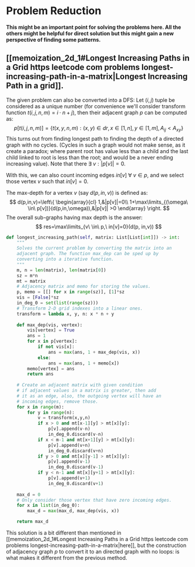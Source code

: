 # Problem Reduction
**This might be an important point for solving the problems here. All the others might be helpful for direct solution but this might gain a new perspective of finding some patterns.**

## [[memoization_2d_1#Longest Increasing Paths in a Grid https leetcode com problems longest-increasing-path-in-a-matrix|Longest Increasing Path in a grid]].

The given problem can also be converted into a DFS:
Let $(i,j)$ tuple be considered as a unique number (for convenience we'll consider transform function $t(i,j,n,m)=i\cdot n+j$), then their adjacent graph $p$ can be computed as:
$$
p[t(i,j,n,m)]=\{t(x,y,n,m): (x,y)\in dr, x\in[1,n], y\in[1,m],A_{ij}<A_{xy}\}
$$
This turns out from finding longest path to finding the depth of a directed graph with no cycles. (Cycles in such a graph would not make sense, as it create a paradox; where parent root has value less than a child and the last child linked to root is less than the root; and would be a never ending increasing value). Note that there $\exists\ v: |p[v]|=0$. 

With this, we can also count incoming edges $in[v]\ \forall\ v\in p$, and we select those vertex $v$ such that $in[v]=0$.

The max-depth for a vertex $v$ (say $d(p,in,v)$) is defined as:
$$
d(p,in,v)=\left\{
\begin{array}{cl}
1,&|p[v]|=0\\
1+\max\limits_{(\omega\ \in\ p[v])}(d(p,in,\omega)),&|p[v]| >0
\end{array}
\right.
$$
The overall sub-graphs having max depth is the answer:
$$
res=\max\limits_{v\ \in\ p,\ in[v]=0}(d(p, in,v))
$$
```python
def longest_increasing_path(self, matrix: List[List[int]]) -> int:
	"""
	Solves the current problem by converting the matrix into an
	adjacent graph. The function max_dep can be sped up by
	converting into a iterative function.
	"""
	m, n = len(matrix), len(matrix[0])
	sz = m*n
	mt = matrix
	# Adjacency matrix and memo for storing the values.
	p, memo = [[] for x in range(sz)], [1]*sz
	vis = [False]*sz
	in_deg_0 = set(list(range(sz)))
	# Transform 2-D grid indexes into a linear ones.
	transform = lambda x, y, n: x * n + y
	
	def max_dep(vis, vertex):
		vis[vertex] = True
		ans = 1
		for x in p[vertex]:
			if not vis[x]:
				ans = max(ans, 1 + max_dep(vis, x))
			else:
				ans = max(ans, 1 + memo[x])
		memo[vertex] = ans 
		return ans
		
	# Create an adjacent matrix with given condition
	# if adjacent values in a matrix is greater, then add
	# it as an edge, also, the outgoing vertex will have an
	# incoming edges, remove those.	
	for x in range(m):
		for y in range(n):
			v = transform(x,y,n)
			if x > 0 and mt[x-1][y] > mt[x][y]:
				p[v].append(v-n)
				in_deg_0.discard(v-n)
			if x < m-1 and mt[x+1][y] > mt[x][y]:
				p[v].append(v+n)
				in_deg_0.discard(v+n)
			if y > 0 and mt[x][y-1] > mt[x][y]:
				p[v].append(v-1)
				in_deg_0.discard(v-1)
			if y < n-1 and mt[x][y+1] > mt[x][y]:
				p[v].append(v+1)
				in_deg_0.discard(v+1)
		
	max_d = 0
	# Only consider those vertex that have zero incoming edges.
	for x in list(in_deg_0):
		max_d = max(max_d, max_dep(vis, x))

	return max_d
```

This solution is a bit different than mentioned in [[memoization_2d_1#Longest Increasing Paths in a Grid https leetcode com problems longest-increasing-path-in-a-matrix|here]], but the construction of adjacency graph $p$ to convert it to an directed graph with no loops: is what makes it different from the previous method.